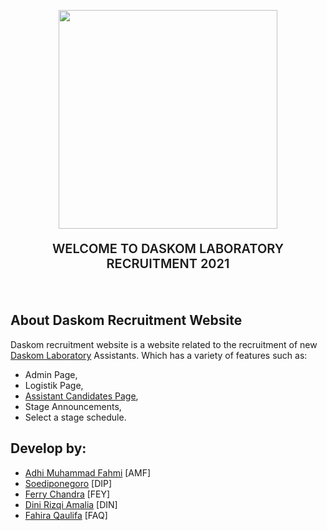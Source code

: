 <p align="center"><a href="https://recruitment.daskomlab.com" target="_blank"><img src="https://recruitment.daskomlab.com/assets/dlor-blue.png" width="350"></a></p>
<p align="center" style="font-size:20px;font-weight:600">WELCOME TO DASKOM LABORATORY RECRUITMENT 2021
</p>
<br>

## About Daskom Recruitment Website

Daskom recruitment website is a website related to the recruitment of new [Daskom Laboratory](https://daskomlab.com/) Assistants. Which has a variety of features such as:

- Admin Page,
- Logistik Page,
- [Assistant Candidates Page](https://recruitment.daskomlab.com/login),
- Stage Announcements,
- Select a stage schedule.

## Develop by:
- [Adhi Muhammad Fahmi](https://github.com/adhiiimf) [AMF]
- [Soediponegoro](https://github.com/soedipo) [DIP]
- [Ferry Chandra](https://github.com/ferry5245) [FEY]       
- [Dini Rizqi Amalia](https://github.com/dinudinni) [DIN]
- [Fahira Qaulifa](https://github.com/fahiraq) [FAQ]